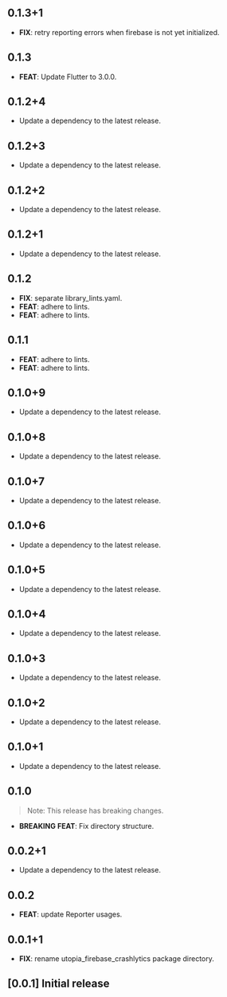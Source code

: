 ## 0.1.3+1

 - **FIX**: retry reporting errors when firebase is not yet initialized.

## 0.1.3

 - **FEAT**: Update Flutter to 3.0.0.

## 0.1.2+4

 - Update a dependency to the latest release.

## 0.1.2+3

 - Update a dependency to the latest release.

## 0.1.2+2

 - Update a dependency to the latest release.

## 0.1.2+1

 - Update a dependency to the latest release.

## 0.1.2

 - **FIX**: separate library_lints.yaml.
 - **FEAT**: adhere to lints.
 - **FEAT**: adhere to lints.

## 0.1.1

 - **FEAT**: adhere to lints.
 - **FEAT**: adhere to lints.

## 0.1.0+9

 - Update a dependency to the latest release.

## 0.1.0+8

 - Update a dependency to the latest release.

## 0.1.0+7

 - Update a dependency to the latest release.

## 0.1.0+6

 - Update a dependency to the latest release.

## 0.1.0+5

 - Update a dependency to the latest release.

## 0.1.0+4

 - Update a dependency to the latest release.

## 0.1.0+3

 - Update a dependency to the latest release.

## 0.1.0+2

 - Update a dependency to the latest release.

## 0.1.0+1

 - Update a dependency to the latest release.

## 0.1.0

> Note: This release has breaking changes.

 - **BREAKING** **FEAT**: Fix directory structure.

## 0.0.2+1

 - Update a dependency to the latest release.

## 0.0.2

 - **FEAT**: update Reporter usages.

## 0.0.1+1

 - **FIX**: rename utopia_firebase_crashlytics package directory.

## [0.0.1] Initial release